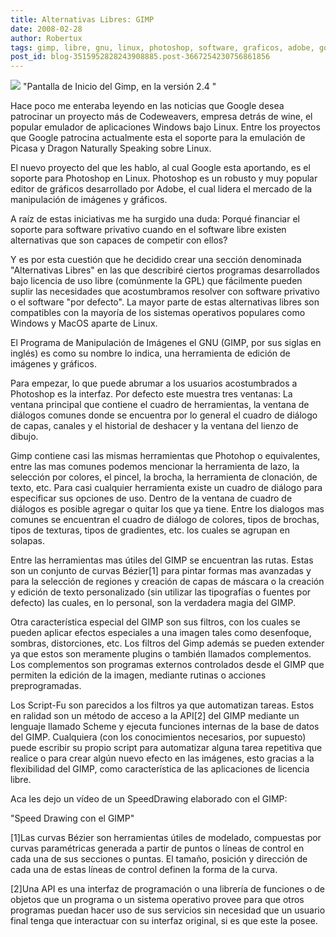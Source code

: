 ```yaml
---
title: Alternativas Libres: GIMP
date: 2008-02-28
author: Robertux
tags: gimp, libre, gnu, linux, photoshop, software, graficos, adobe, google
post_id: blog-3515952828243908885.post-3667254230756861856
---
```


[![](http://bp0.blogger.com/_jH77WNrMVRA/R8bj23l5lyI/AAAAAAAAAlQ/a5Y0eNrXNUI/s320/gimp-splash-2.4.png)](http://bp0.blogger.com/_jH77WNrMVRA/R8bj23l5lyI/AAAAAAAAAlQ/a5Y0eNrXNUI/s1600-h/gimp-splash-2.4.png)
"Pantalla de Inicio del
Gimp, en la versión 2.4 "

Hace poco me enteraba leyendo en las noticias que Google desea patrocinar un proyecto más de Codeweavers, empresa detrás de wine, el popular emulador de aplicaciones Windows bajo Linux. Entre los proyectos que Google patrocina actualmente esta el soporte para la emulación de Picasa y Dragon Naturally Speaking sobre Linux.

El nuevo proyecto del que les hablo, al cual Google esta aportando, es el soporte para Photoshop en Linux. Photoshop es un robusto y muy popular editor de gráficos desarrollado por Adobe, el cual lidera el mercado de la manipulación de imágenes y gráficos.

A raíz de estas iniciativas me ha surgido una duda: Porqué financiar el soporte para software privativo cuando en el software libre existen alternativas que son capaces de competir con ellos?

Y es por esta cuestión que he decidido crear una sección denominada "Alternativas Libres" en las que describiré ciertos programas desarrollados bajo licencia de uso libre (comúnmente la GPL) que fácilmente pueden suplir las necesidades que acostumbramos resolver con software privativo o el software "por defecto". La mayor parte de estas alternativas libres son compatibles con la mayoría de los sistemas operativos populares como Windows y MacOS aparte de Linux.

El Programa de Manipulación de Imágenes el GNU (GIMP, por sus siglas en inglés) es como su nombre lo indica, una herramienta de edición de imágenes y gráficos.

Para empezar, lo que puede abrumar a los usuarios acostumbrados a Photoshop es la interfaz. Por defecto este muestra tres ventanas: La ventana principal que contiene el cuadro de herramientas, la ventana de diálogos comunes donde se encuentra por lo general el cuadro de diálogo de capas, canales y el historial de deshacer y la ventana del lienzo de dibujo.

Gimp contiene casi las mismas herramientas que Photohop o equivalentes, entre las mas comunes podemos mencionar la herramienta de lazo, la selección por colores, el pincel, la brocha, la herramienta de clonación, de texto, etc. Para casi cualquier herramienta existe un cuadro de diálogo para especificar sus opciones de uso. Dentro de la ventana de cuadro de diálogos es posible agregar o quitar los que ya tiene. Entre los dialogos mas comunes se encuentran el cuadro de diálogo de colores, tipos de brochas, tipos de texturas, tipos de gradientes, etc. los cuales se agrupan en solapas.

Entre las herramientas mas útiles del GIMP se encuentran las rutas. Estas son un conjunto de curvas Bézier[1] para pintar formas mas avanzadas y para la selección de regiones y creación de capas de máscara o la creación y edición de texto personalizado (sin utilizar las tipografías o fuentes por defecto) las cuales, en lo personal, son la verdadera magia del GIMP.

Otra característica especial del GIMP son sus filtros, con los cuales se pueden aplicar efectos especiales a una imagen tales como desenfoque, sombras, distorciones, etc. Los filtros del Gimp además se pueden extender ya que estos son meramente plugins o también llamados complementos. Los complementos son programas externos controlados desde el GIMP que permiten la edición de la imagen, mediante rutinas o acciones preprogramadas.

Los Script-Fu son parecidos a los filtros ya que automatizan tareas. Estos en ralidad son un método de acceso a la API[2] del GIMP mediante un lenguaje llamado Scheme y ejecuta funciones internas de la base de datos del GIMP. Cualquiera (con los conocimientos necesarios, por supuesto) puede escribir su propio script para automatizar alguna tarea repetitiva que realice o para crear algún nuevo efecto en las imágenes, esto gracias a la flexibilidad del GIMP, como característica de las aplicaciones de licencia libre.

Aca les dejo un vídeo de un SpeedDrawing elaborado con el GIMP:

"Speed Drawing con el GIMP"

[1]Las curvas Bézier son herramientas útiles de modelado,
compuestas por curvas paramétricas generada a partir de puntos o líneas de control en cada una de sus secciones o puntas. El tamaño, posición y dirección de cada una de estas líneas de control definen la forma de la curva.

[2]Una API es una interfaz de
programación o una librería de funciones o de objetos que un programa o un sistema operativo provee para que otros programas puedan hacer uso de sus servicios sin necesidad que un usuario final tenga que interactuar con su interfaz original, si es que este la posee.